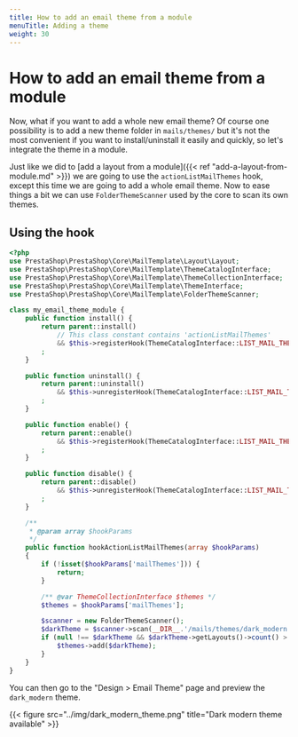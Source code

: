 ```yaml
---
title: How to add an email theme from a module
menuTitle: Adding a theme
weight: 30
---
```


# How to add an email theme from a module

Now, what if you want to add a whole new email theme? Of course one possibility is to add a new theme folder in `mails/themes/` but it's not the most convenient if you want to install/uninstall it easily and quickly, so let's integrate the theme in a module.

Just like we did to [add a layout from a module]({{< ref "add-a-layout-from-module.md" >}}) we are going to use the `actionListMailThemes` hook, except this time we are going to add a whole email theme. Now to ease things a bit we can use `FolderThemeScanner` used by the core to scan its own themes. 

## Using the hook

```php
<?php
use PrestaShop\PrestaShop\Core\MailTemplate\Layout\Layout;
use PrestaShop\PrestaShop\Core\MailTemplate\ThemeCatalogInterface;
use PrestaShop\PrestaShop\Core\MailTemplate\ThemeCollectionInterface;
use PrestaShop\PrestaShop\Core\MailTemplate\ThemeInterface;
use PrestaShop\PrestaShop\Core\MailTemplate\FolderThemeScanner;

class my_email_theme_module {
    public function install() {
        return parent::install()
            // This class constant contains 'actionListMailThemes'
            && $this->registerHook(ThemeCatalogInterface::LIST_MAIL_THEMES_HOOK)
        ;
    }

    public function uninstall() {
        return parent::uninstall()
            && $this->unregisterHook(ThemeCatalogInterface::LIST_MAIL_THEMES_HOOK)
        ;
    }

    public function enable() {
        return parent::enable()
            && $this->registerHook(ThemeCatalogInterface::LIST_MAIL_THEMES_HOOK)
        ;
    }

    public function disable() {
        return parent::disable()
            && $this->unregisterHook(ThemeCatalogInterface::LIST_MAIL_THEMES_HOOK)
        ;
    }

    /**
     * @param array $hookParams
     */
    public function hookActionListMailThemes(array $hookParams)
    {
        if (!isset($hookParams['mailThemes'])) {
            return;
        }

        /** @var ThemeCollectionInterface $themes */
        $themes = $hookParams['mailThemes'];

        $scanner = new FolderThemeScanner();
        $darkTheme = $scanner->scan(__DIR__.'/mails/themes/dark_modern');
        if (null !== $darkTheme && $darkTheme->getLayouts()->count() > 0) {
            $themes->add($darkTheme);
        }
    }
}
```

You can then go to the "Design > Email Theme" page and preview the `dark_modern` theme.

{{< figure src="../img/dark_modern_theme.png" title="Dark modern theme available" >}}
